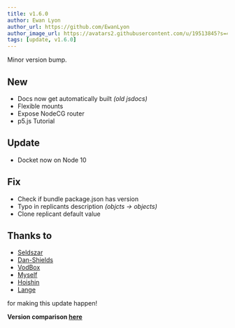 ```yaml
---
title: v1.6.0
author: Ewan Lyon
author_url: https://github.com/EwanLyon
author_image_url: https://avatars2.githubusercontent.com/u/19513845?s=460&v=4
tags: [update, v1.6.0]
---
```

Minor version bump.

<!--truncate-->

## New

- Docs now get automatically built _(old jsdocs)_
- Flexible mounts
- Expose NodeCG router
- p5.js Tutorial

## Update

- Docket now on Node 10

## Fix

- Check if bundle package.json has version
- Typo in replicants description _(objcts → objects)_
- Clone replicant default value

## Thanks to

- [Seldszar](https://github.com/Seldszar)
- [Dan-Shields](https://github.com/Dan-Shields)
- [VodBox](https://github.com/VodBox)
- [Myself](https://github.com/EwanLyon)
- [Hoishin](https://github.com/Hoishin)
- [Lange](https://github.com/Lange)

for making this update happen!

**Version comparison [here](https://github.com/nodecg/nodecg/compare/v1.5.0...v1.6.0)**
